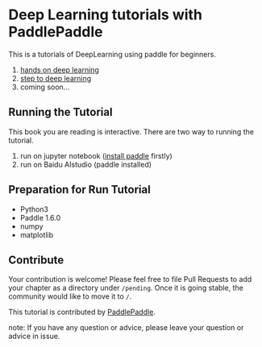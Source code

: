 # Deep Learning tutorials with PaddlePaddle 

This is a tutorials of DeepLearning using paddle for beginners. 

1. [hands on deep learning](https://aistudio.baidu.com/aistudio/education/group/info/888)
2. [step to deep learning](https://aistudio.baidu.com/aistudio/education/group/info/888)
3. coming soon...

## Running the Tutorial

This book you are reading is interactive. 
There are two way to running the tutorial.
1. run on jupyter notebook ([install paddle](https://www.paddlepaddle.org.cn/documentation/docs/zh/beginners_guide/install/index_cn.html) firstly)
2. run on Baidu AIstudio (paddle installed)

## Preparation for Run Tutorial
- Python3
- Paddle 1.6.0
- numpy
- matplotlib

## Contribute

Your contribution is welcome!  Please feel free to file Pull Requests to add your chapter as a directory under `/pending`. Once it is going stable, the community would like to move it to `/`.

This tutorial is contributed by <a xmlns:cc="http://creativecommons.org/ns#" href="http://book.paddlepaddle.org" property="cc:attributionName" rel="cc:attributionURL">PaddlePaddle</a>. 

note: If you have any question or advice, please leave your question or advice in issue.